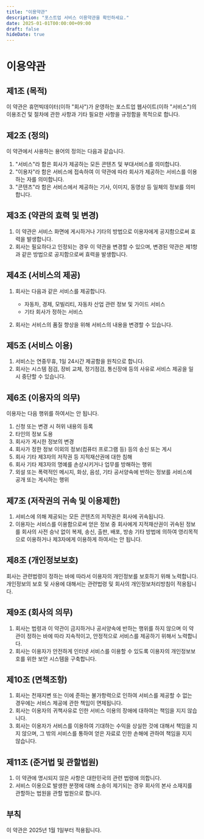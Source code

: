 ```yaml
---
title: "이용약관"
description: "포스트업 서비스 이용약관을 확인하세요."
date: 2025-01-01T00:00:00+09:00
draft: false
hideDate: true
---
```


# 이용약관

## 제1조 (목적)

이 약관은 휴먼빅데이터(이하 "회사")가 운영하는 포스트업 웹사이트(이하 "서비스")의 이용조건 및 절차에 관한 사항과 기타 필요한 사항을 규정함을 목적으로 합니다.

## 제2조 (정의)

이 약관에서 사용하는 용어의 정의는 다음과 같습니다.

1. "서비스"라 함은 회사가 제공하는 모든 콘텐츠 및 부대서비스를 의미합니다.
2. "이용자"라 함은 서비스에 접속하여 이 약관에 따라 회사가 제공하는 서비스를 이용하는 자를 의미합니다.
3. "콘텐츠"라 함은 서비스에서 제공하는 기사, 이미지, 동영상 등 일체의 정보를 의미합니다.

## 제3조 (약관의 효력 및 변경)

1. 이 약관은 서비스 화면에 게시하거나 기타의 방법으로 이용자에게 공지함으로써 효력을 발생합니다.
2. 회사는 필요하다고 인정되는 경우 이 약관을 변경할 수 있으며, 변경된 약관은 제1항과 같은 방법으로 공지함으로써 효력을 발생합니다.

## 제4조 (서비스의 제공)

1. 회사는 다음과 같은 서비스를 제공합니다.
   - 자동차, 경제, 모빌리티, 자동차 산업 관련 정보 및 가이드 서비스
   - 기타 회사가 정하는 서비스

2. 회사는 서비스의 품질 향상을 위해 서비스의 내용을 변경할 수 있습니다.

## 제5조 (서비스 이용)

1. 서비스는 연중무휴, 1일 24시간 제공함을 원칙으로 합니다.
2. 회사는 시스템 점검, 장비 교체, 정기점검, 통신장애 등의 사유로 서비스 제공을 일시 중단할 수 있습니다.

## 제6조 (이용자의 의무)

이용자는 다음 행위를 하여서는 안 됩니다.

1. 신청 또는 변경 시 허위 내용의 등록
2. 타인의 정보 도용
3. 회사가 게시한 정보의 변경
4. 회사가 정한 정보 이외의 정보(컴퓨터 프로그램 등) 등의 송신 또는 게시
5. 회사 기타 제3자의 저작권 등 지적재산권에 대한 침해
6. 회사 기타 제3자의 명예를 손상시키거나 업무를 방해하는 행위
7. 외설 또는 폭력적인 메시지, 화상, 음성, 기타 공서양속에 반하는 정보를 서비스에 공개 또는 게시하는 행위

## 제7조 (저작권의 귀속 및 이용제한)

1. 서비스에 의해 제공되는 모든 콘텐츠의 저작권은 회사에 귀속됩니다.
2. 이용자는 서비스를 이용함으로써 얻은 정보 중 회사에게 지적재산권이 귀속된 정보를 회사의 사전 승낙 없이 복제, 송신, 출판, 배포, 방송 기타 방법에 의하여 영리목적으로 이용하거나 제3자에게 이용하게 하여서는 안 됩니다.

## 제8조 (개인정보보호)

회사는 관련법령이 정하는 바에 따라서 이용자의 개인정보를 보호하기 위해 노력합니다. 개인정보의 보호 및 사용에 대해서는 관련법령 및 회사의 개인정보처리방침이 적용됩니다.

## 제9조 (회사의 의무)

1. 회사는 법령과 이 약관이 금지하거나 공서양속에 반하는 행위를 하지 않으며 이 약관이 정하는 바에 따라 지속적이고, 안정적으로 서비스를 제공하기 위해서 노력합니다.
2. 회사는 이용자가 안전하게 인터넷 서비스를 이용할 수 있도록 이용자의 개인정보보호를 위한 보안 시스템을 구축합니다.

## 제10조 (면책조항)

1. 회사는 천재지변 또는 이에 준하는 불가항력으로 인하여 서비스를 제공할 수 없는 경우에는 서비스 제공에 관한 책임이 면제됩니다.
2. 회사는 이용자의 귀책사유로 인한 서비스 이용의 장애에 대하여는 책임을 지지 않습니다.
3. 회사는 이용자가 서비스를 이용하여 기대하는 수익을 상실한 것에 대해서 책임을 지지 않으며, 그 밖의 서비스를 통하여 얻은 자료로 인한 손해에 관하여 책임을 지지 않습니다.

## 제11조 (준거법 및 관할법원)

1. 이 약관에 명시되지 않은 사항은 대한민국의 관련 법령에 의합니다.
2. 서비스 이용으로 발생한 분쟁에 대해 소송이 제기되는 경우 회사의 본사 소재지를 관할하는 법원을 관할 법원으로 합니다.

## 부칙

이 약관은 2025년 1월 1일부터 적용됩니다.
